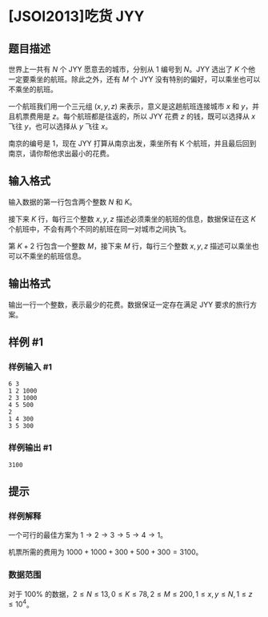 # [JSOI2013]吃货 JYY

## 题目描述

世界上一共有 $N$ 个 JYY 愿意去的城市，分别从 $1$ 编号到 $N$。JYY 选出了 $K$ 个他一定要乘坐的航班。除此之外，还有 $M$ 个 JYY 没有特别的偏好，可以乘坐也可以不乘坐的航班。

一个航班我们用一个三元组 $(x,y,z)$ 来表示，意义是这趟航班连接城市 $x$ 和 $y$，并且机票费用是 $z$。每个航班都是往返的，所以 JYY 花费 $z$ 的钱，既可以选择从 $x$ 飞往 $y$，也可以选择从 $y$ 飞往 $x$。

南京的编号是 $1$，现在 JYY 打算从南京出发，乘坐所有 K 个航班，并且最后回到南京，请你帮他求出最小的花费。


## 输入格式

输入数据的第一行包含两个整数 $N$ 和 $K$。

接下来 $K$ 行，每行三个整数 $x,y,z$ 描述必须乘坐的航班的信息，数据保证在这 $K$ 个航班中，不会有两个不同的航班在同一对城市之间执飞。

第 $K+2$ 行包含一个整数 $M$，接下来 $M$ 行，每行三个整数 $x,y,z$ 描述可以乘坐也可以不乘坐的航班信息。

## 输出格式

输出一行一个整数，表示最少的花费。数据保证一定存在满足 JYY 要求的旅行方案。

## 样例 #1

### 样例输入 #1
```
6 3
1 2 1000
2 3 1000
4 5 500
2
1 4 300
3 5 300
```

### 样例输出 #1

```
3100
```

## 提示

### 样例解释

一个可行的最佳方案为 $1\rightarrow 2\rightarrow 3\rightarrow 5\rightarrow 4\rightarrow 1$。

机票所需的费用为 $1000+1000+300+500+300=3100$。

### 数据范围

对于 $100\%$ 的数据，$2\leq N\leq 13,0\leq K\leq 78,2\leq M\leq 200,1\leq x,y\leq N,1\leq z\leq 10^4$。
